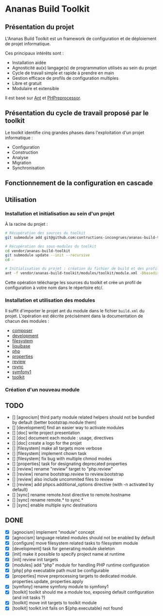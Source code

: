 # Ananas Build Toolkit

## Présentation du projet

L'Ananas Build Toolkit est un framework de configuration et de déploiement de projet informatique.

Ces principaux intérêts sont :

 * Installation aidée
 * Agnosticité au(x) langage(s) de programmation utilisés au sein du projet
 * Cycle de travail simple et rapide à prendre en main
 * Gestion efficace de profils de configuration multiples
 * Libre et gratuit
 * Modulaire et extensible

Il est basé sur [Ant](http://ant.apache.org) et [PHPreprocessor](https://github.com/ARAMISAUTO/phpreprocessor).

## Présentation du cycle de travail proposé par le toolkit

Le toolkit identifie cinq grandes phases dans l'exploitation d'un projet informatique :

 * Configuration
 * Construction
 * Analyse
 * Migration
 * Synchronisation

## Fonctionnement de la configuration en cascade

## Utilisation

### Installation et initialisation au sein d'un projet

À la racine du projet :

```bash
# Récupération des sources du toolkit
git submodule add git@github.com:contructions-incongrues/ananas-build-toolkit.git vendor/ananas-build-toolkit

# Récupération des sous-modules du toolkit
cd vendor/ananas-build-toolkit
git submodule update --init --recursive
cd -

# Initialisation du projet : création du fichier de build et des profils de configuration
ant -f vendor/ananas-build-toolkit/modules/toolkit/module.xml -Dbasedir=. toolkit.init
```

Cette opération télécharge les sources du toolkit et crée un profil de configuration à votre nom dans le répertoire etc/.

### Installation et utilisation des modules

Il suffit d'importer le projet ant du module dans le fichier ```build.xml``` du projet. L'opération est décrite précisément dans la documentation de chacun des modules :

* [composer](https://github.com/contructions-incongrues/ananas-build-toolkit/tree/master/modules/composer)
* [development](https://github.com/contructions-incongrues/ananas-build-toolkit/tree/master/modules/development)
* [filesystem](https://github.com/contructions-incongrues/ananas-build-toolkit/tree/master/modules/filesystem)
* [liquibase](https://github.com/contructions-incongrues/ananas-build-toolkit/tree/master/modules/liquibase)
* [php](https://github.com/contructions-incongrues/ananas-build-toolkit/tree/master/modules/php)
* [properties](https://github.com/contructions-incongrues/ananas-build-toolkit/tree/master/modules/properties)
* [review](https://github.com/contructions-incongrues/ananas-build-toolkit/tree/master/modules/review)
* [rsync](https://github.com/contructions-incongrues/ananas-build-toolkit/tree/master/modules/rsync)
* [symfony1](https://github.com/contructions-incongrues/ananas-build-toolkit/tree/master/modules/symfony1)
* [toolkit](https://github.com/contructions-incongrues/ananas-build-toolkit/tree/master/modules/toolkit)

### Création d'un nouveau module

## TODO

* [] [agnocism] third party module related helpers should not be bundled by default (better bootstrap.module them)
* [] [development] find an easier way to activate modules
* [] [doc] write project presentation
* [] [doc] document each module : usage, directives
* [] [doc] create a logo for the projet
* [] [filesystem] make all targets more verbose
* [] [filesystem] implement chown task
* [] [filesystem] fix bug with multiple chmod modes
* [] [properties] task for designating deprecated properties
* [] [review] rename "review" target to "php.review"
* [] [review] rename bootstrap.review to review.bootstrap
* [] [review] also include uncommited files to review
* [] [review] add phpcs.additional_options directive (with -n activated by default)
* [] [sync] rename remote.host directive to remote.hostname
* [] [sync] rename remote.* to sync.*
* [] [sync] enable multiple sync destinations

## DONE

* [x] [agnocism] implement "module" concept
* [x] [agnocism] language related modules should not be enabled by default
* [x] [configure] move filesystem related tasks to filesystem module
* [x] [development] task for generating module skeleton
* [x] [init] make it possible to specify project name at runtime
* [x] [init] review init targets
* [x] [modules] add "php" module for handling PHP runtime configuration
* [x] [php] php executable path must be configurable
* [x] [properties] move preprocessing targets to dedicated module. properties.update, properties.apply
* [x] [symfony] rename symfony module to symfony1
* [x] [toolkit] toolkit should me a module too, exposing default configuration (and init tasks ?)
* [x] [toolkit] move init targets to toolkit module
* [x] [toolkit] toolkit.init fails on ${php.executable} not found
